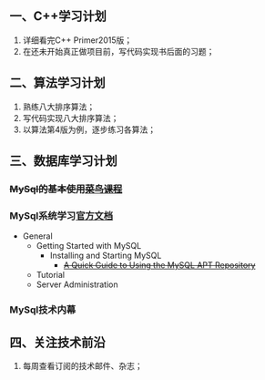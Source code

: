 ## 一、C++学习计划
1. 详细看完C++ Primer2015版；
1. 在还未开始真正做项目前，写代码实现书后面的习题；

## 二、算法学习计划
1. 熟练八大排序算法；
1. 写代码实现八大排序算法；
1. 以算法第4版为例，逐步练习各算法；

## 三、数据库学习计划
### ~~MySql的基本使用[菜鸟课程](http://www.runoob.com/mysql/mysql-tutorial.html)~~  
### MySql系统学习[官方文档](https://dev.mysql.com/doc/#topic)
  * General
    * Getting Started with MySQL
        * Installing and Starting MySQL
            * ~~[A Quick Guide to Using the MySQL APT Repository](https://dev.mysql.com/doc/mysql-apt-repo-quick-guide/en/#repo-qg-apt-available)~~
    * Tutorial
    * Server Administration

### MySql技术内幕

## 四、关注技术前沿
1. 每周查看订阅的技术邮件、杂志；